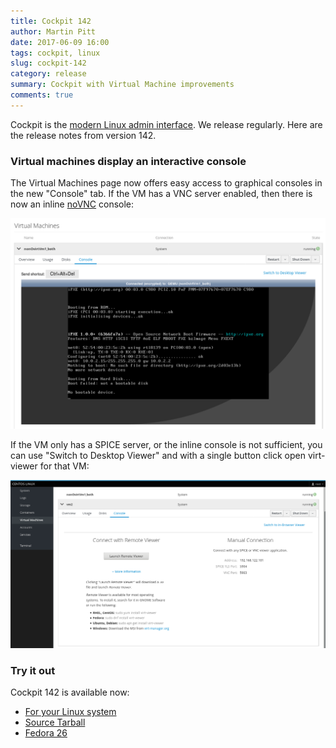 ```yaml
---
title: Cockpit 142
author: Martin Pitt
date: 2017-06-09 16:00
tags: cockpit, linux
slug: cockpit-142
category: release
summary: Cockpit with Virtual Machine improvements
comments: true
---
```


Cockpit is the [modern Linux admin interface](http://cockpit-project.org/). We release regularly.
Here are the release notes from version 142.

### Virtual machines display an interactive console

The Virtual Machines page now offers easy access to graphical consoles in the new "Console" tab. If the VM has a VNC server
enabled, then there is now an inline [noVNC](https://github.com/novnc/noVNC) console:

![Machines inline console](images/machines-inline-console.png)

If the VM only has a SPICE server, or the inline console is not sufficient, you can use "Switch to Desktop Viewer" and with a
single button click open virt-viewer for that VM:

![Machines external console](images/machines-external-console.png)

### Try it out

Cockpit 142 is available now:

 * [For your Linux system](http://cockpit-project.org/running.html)
 * [Source Tarball](https://github.com/cockpit-project/cockpit/releases/tag/142)
 * [Fedora 26](https://bodhi.fedoraproject.org/updates/cockpit-142-1.fc26)
